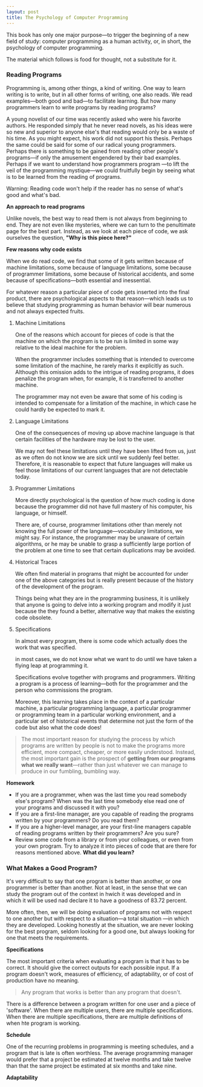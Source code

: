 ```yaml
---
layout: post
title: The Psychology of Computer Programming
---
```


This book has only one major purpose—to trigger the beginning of a new field of study: computer programming as a human activity, or, in short, the psychology of computer programming.

The material which follows is food for thought, not a substitute for it.

### Reading Programs

Programming is, among other things, a kind of writing. One way to learn writing is to write, but in all other forms of writing, one also reads. We read examples—both good and bad—to facilitate learning. But how many programmers learn to write programs by reading programs?

A young novelist of our time was recently asked who were his favorite authors. He responded simply that he never read novels, as his ideas were so new and superior to anyone else's that reading would only be a waste of his time. As you might expect, his work did not support his thesis. Perhaps the same could be said for some of our radical young programmers. Perhaps there is something to be gained from reading other people's programs—if only the amusement engendered by their bad examples. Perhaps if we want to understand how programmers program —to lift the veil of the programming mystique—we could fruitfully begin by seeing what is to be learned from the reading of programs.

Warning: Reading code won't help if the reader has no sense of what's good and what's bad. 

**An approach to read programs**

Unlike novels, the best way to read them is not always from beginning to end. They are not even like mysteries, where we can turn to the penultimate page for the best part. Instead, as we look at each piece of code, we ask ourselves the question, **"Why is this piece here?"**

**Few reasons why code exists**

When we do read code, we find that some of it gets written because of machine limitations, some because of language limitations, some because of programmer limitations, some because of historical accidents, and some because of specifications—both essential and inessential. 

For whatever reason a particular piece of code gets inserted into the final product, there are psychological aspects to that reason—which leads us to believe that studying programming as human behavior will bear numerous and not always expected fruits.

1. Machine Limitations

   One of the reasons which account for pieces of code is that the machine on which the program is to be run is limited in some way relative to the ideal machine for the problem.

   When the programmer includes something that is intended to overcome some limitation of the machine, he rarely marks it explicitly as such. Although this omission adds to the intrigue of reading programs, it does penalize the program when, for example, it is transferred to another machine. 

   The programmer may not even be aware that some of his coding is intended to compensate for a limitation of the machine, in which case he could hardly be expected to mark it.

2. Language Limitations

   One of the consequences of moving up above machine language is that certain facilities of the hardware may be lost to the user.

   We may not feel these limitations until they have been lifted from us, just as we often do not know we are sick until we suddenly feel better. Therefore, it is reasonable to expect that future languages will make us feel those limitations of our current languages that are not detectable today.

3. Programmer Limitations
   
   More directly psychological is the question of how much coding is done because the programmer did not have full mastery of his computer, his language, or himself.
   
   There are, of course, programmer limitations other than merely not knowing the full power of the language—vocabulary limitations, we might say. For instance, the programmer may be unaware of certain algorithms, or he may be unable to grasp a sufficiently large portion of the problem at one time to see that certain duplications may be avoided.
   
4. Historical Traces

   We often find material in programs that might be accounted for under one of the above categories but is really present because of the history of the development of the program.

   Things being what they are in the programming business, it is unlikely that anyone is going to delve into a working program and modify it just because the they found a better, alternative way that makes the existing code obsolete. 

5. Specifications

   In almost every program, there is some code which actually does the work that was specified.

   in most cases, we do not know what we want to do until we have taken a flying leap at programming it. 

   Specifications evolve together with programs and programmers. Writing a program is a process of learning—both for the programmer and the person who commissions the program. 

   Moreover, this learning takes place in the context of a particular machine, a particular programming language, a particular programmer or programming team in a particular working environment, and a particular set of historical events that determine not just the form of the code but also what the code does!

> The most important reason for studying the process by which programs are written by people is not to make the programs more efficient, more compact, cheaper, or more easily understood. Instead, the most important gain is the prospect of **getting from our programs what we really want**—rather than just whatever we can manage to produce in our fumbling, bumbling way.

**Homework**

- If you are a programmer, when was the last time you read somebody else's program? When was the last time somebody else read one of your programs and discussed it with you?
- If you are a first-line manager, are you capable of reading the programs written by your programmers? Do you read them? 
- If you are a higher-level manager, are your first-line managers capable of reading programs written by their programmers? Are you sure?
- Review some code from a library or from your colleagues, or even from your own program. Try to analyze it into pieces of code that are there for reasons mentioned above. **What did you learn?**

### What Makes a Good Program?

It's very difficult to say that one program is better than another, or one programmer is better than another. Not at least, in the sense that we can study the program out of the context in hwich it was developed and in which it will be used nad declare it to have a goodness of 83.72 percent. 

More often, then, we will be doing evaluation of programs not with respect to one another but with respect to a situation—a total situation —in which they are developed. Looking honestly at the situation, we are never looking for the best program, seldom looking for a good one, but always looking for one that meets the requirements.

**Specifications**

The most important criteria when evaluating a program is that it has to be correct. It should give the correct outputs for each possible input. If a program doesn't work, measures of efficiency, of adaptability, or of cost of production have no meaning. 

> Any program that works is better than any program that doesn't.

There is a difference between a program written for one user and a piece of 'software'. When there are multiple users, there are multiple specifications. When there are multiple specifications, there are multiple definitions of when hte program is working. 

**Schedule**

One of the recurring problems in programming is meeting schedules, and a program that is late is often worthless. The average programming manager would prefer that a project be estimated at twelve months and take twelve than that the same project be estimated at six months and take nine. 

**Adaptability**

